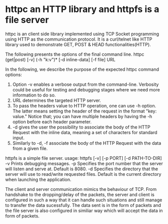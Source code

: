 # httpc an HTTP library and httpfs is a file server
httpc is an client side library implemented using TCP Socket programming using HTTP as the communication protocol. It is a curl/telnet like HTTP
library used to demonstrate GET, POST & HEAD functionalities(HTTP). 

The following presents the options of the final command line.
httpc (get|post) [-v] (-h "k:v")* [-d inline-data] [-f file] URL

In the following, we describe the purpose of the expected httpc command options:
1. Option -v enables a verbose output from the command-line. Verbosity could be useful for testing and debugging stages where we need more information to do so.
2. URL determines the targeted HTTP server. 
3. To pass the headers value to HTTP operation, one can use -h option. The latter means setting the header of the request in the format "key: value." Notice that; you can have multiple headers by having the -h option before each header parameter.
4. -d gives the user the possibility to associate the body of the HTTP Request with the inline data, meaning a set of characters for standard input.
5. Similarly to -d, -f associate the body of the HTTP Request with the data from a given file.

httpfs is a simple file server.
usage: httpfs [-v] [-p PORT] [-d PATH-TO-DIR]
-v Prints debugging messages.
-p Specifies the port number that the server will listen and serve at.
Default is 8080.
-d Specifies the directory that the server will use to read/write requested files. Default is the current directory when launching the application.

The client and server communication mimics the behaviour of TCP. From handshake to the dropping/delay of the packets, the server and client is 
configured in such a way that it can handle such situations and still manage to transfer the data sucessfully.
The data sent is in the form of packets and the file server is also configured in similiar way which will accept the data in form of packets.
